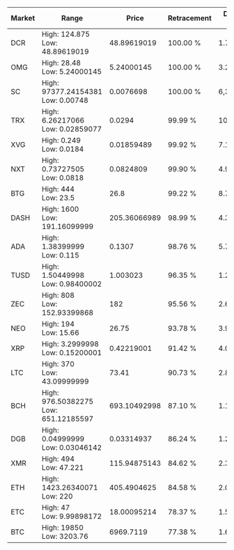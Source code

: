 | Market | Range | Price| Retracement | Doubles to 50% |
| --- | --- | --- | --- | --- |
| DCR | High: 124.875<br />Low: 48.89619019 | 48.89619019 | 100.00 % | 1.78 |
| OMG | High: 28.48<br />Low: 5.24000145 | 5.24000145 | 100.00 % | 3.22 |
| SC | High: 97377.24154381<br />Low: 0.00748 | 0.0076698 | 100.00 % | 6,348,095.71 |
| TRX | High: 6.26217066<br />Low: 0.02859077 | 0.0294 | 99.99 % | 106.99 |
| XVG | High: 0.249<br />Low: 0.0184 | 0.01859489 | 99.92 % | 7.19 |
| NXT | High: 0.73727505<br />Low: 0.0818 | 0.0824809 | 99.90 % | 4.97 |
| BTG | High: 444<br />Low: 23.5 | 26.8 | 99.22 % | 8.72 |
| DASH | High: 1600<br />Low: 191.16099999 | 205.36066989 | 98.99 % | 4.36 |
| ADA | High: 1.38399999<br />Low: 0.115 | 0.1307 | 98.76 % | 5.73 |
| TUSD | High: 1.50449998<br />Low: 0.98400002 | 1.003023 | 96.35 % | 1.24 |
| ZEC | High: 808<br />Low: 152.93399868 | 182 | 95.56 % | 2.64 |
| NEO | High: 194<br />Low: 15.66 | 26.75 | 93.78 % | 3.92 |
| XRP | High: 3.2999998<br />Low: 0.15200001 | 0.42219001 | 91.42 % | 4.09 |
| LTC | High: 370<br />Low: 43.09999999 | 73.41 | 90.73 % | 2.81 |
| BCH | High: 976.50382275<br />Low: 651.12185597 | 693.10492998 | 87.10 % | 1.17 |
| DGB | High: 0.04999999<br />Low: 0.03046142 | 0.03314937 | 86.24 % | 1.21 |
| XMR | High: 494<br />Low: 47.221 | 115.94875143 | 84.62 % | 2.33 |
| ETH | High: 1423.26340071<br />Low: 220 | 405.4904625 | 84.58 % | 2.03 |
| ETC | High: 47<br />Low: 9.99898172 | 18.00095214 | 78.37 % | 1.58 |
| BTC | High: 19850<br />Low: 3203.76 | 6969.7119 | 77.38 % | 1.65 |
